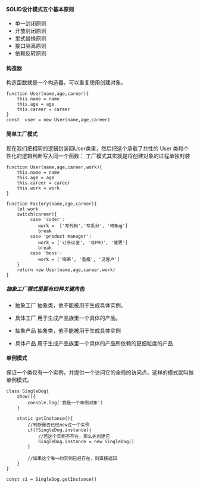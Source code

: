 #### SOLID设计模式五个基本原则

- 单一封闭原则
- 开放封闭原则
- 里式替换原则
- 接口隔离原则
- 依赖反转原则

#### 构造器
构造函数就是一个构造器，可以重复使用创建对象。
```
function User(name,age,career){
    this.name = name
    this.age = age
    this.career = career
}
const  user = new User(name,age,career)
```
#### 简单工厂模式
现在我们把相同的逻辑封装回User类里，然后把这个承载了共性的 User 类和个性化的逻辑判断写入同一个函数：
工厂模式其实就是将创建对象的过程单独封装
```
function User(name,age,career,work){
    this.name = name
    this.age = age
    this.career = career
    this.work = work
}

function Factory(name,age,career){
    let work
    switch(career){
         case 'coder':
            work =  ['写代码','写系分', '修Bug'] 
            break
         case 'product manager':
            work = ['订会议室', '写PRD', '催更']
            break
         case 'boss':
            work = ['喝茶', '看报', '见客户']
    }
    return new User(name,age,career,work)
}
```

##### 抽象工厂模式里要有四种关键角色
 - 抽象工厂 抽象类，他不能被用于生成具体实例。

 - 具体工厂 用于生成产品族里一个具体的产品。

 - 抽象产品 抽象类，他不能被用于生成具体实例

 - 具体产品 用于生成产品族里一个具体的产品所依赖的更细粒度的产品

#### 单例模式

保证一个类仅有一个实例，并提供一个访问它的全局的访问点，这样的模式就叫做单例模式。

```
class SingleDog{
    show(){
        console.log('我是一个单例对象')
    }

    static getInstance(){
        //判断是否已经new过一个实例
        if(!SingleDog.instance){
            //若这个实例不存在，那么先创建它
            SingleDog.instance = new SingleDog()
        }

        //如果这个唯一的实例已经存在，则直接返回
    }
}

const s1 = SingleDog.getInstance()

```



